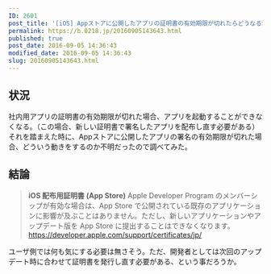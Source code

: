 ```yaml
---
ID: 2601
post_title: '[iOS] Appストアに公開したアプリの証明書の有効期限が切れたらどうなるか'
permalink: https://b.0218.jp/20160905143643.html
published: true
post_date: 2016-09-05 14:36:43
modified_date: 2016-09-05 14:36:43
slug: 20160905143643.html
---
```

<!--more-->

<h2>状況</h2>

社内用アプリの証明書の有効期限が切れた場合、アプリを起動することができなくなる。（この場合、新しい証明書で署名したアプリを配布し直す必要がある）
それを踏まえた時に、Appストアに公開したアプリの署名の有効期限が切れた場合、どういう動きをするのか不明だったので調べてみた。

<h2>結論</h2>

<blockquote><b>iOS 配布用証明書 (App Store)</b>
Apple Developer Program のメンバーシップが有効な場合は、App Store で公開されている既存のアプリケーションに影響が及ぶことはありません。ただし、新しいアプリケーションやアップデート版を App Store に提出することはできなくなります。
<footer><a href="https://developer.apple.com/support/certificates/jp/">https://developer.apple.com/support/certificates/jp/</a></footer></blockquote>

ユーザ側では何も気にする必要は無さそう。ただ、開発者としては次回のアップデート時に合わせて証明書を発行し直す必要がある、という事だろうか。